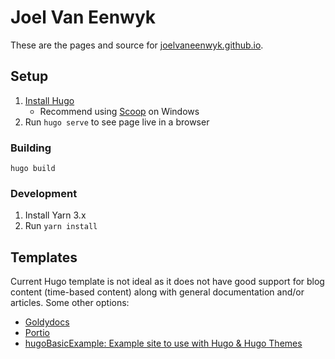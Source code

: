# Joel Van Eenwyk

These are the pages and source for [joelvaneenwyk.github.io](https://joelvaneenwyk.github.io/).

## Setup

1. [Install Hugo](https://gohugo.io/getting-started/installing/)
    * Recommend using [Scoop](https://scoop.sh/) on Windows
2. Run `hugo serve` to see page live in a browser

### Building

`hugo build`

### Development

1. Install Yarn 3.x
2. Run `yarn install`

## Templates

Current Hugo template is not ideal as it does not have good support for blog content (time-based content) along with general documentation and/or articles. Some other options:

* [Goldydocs](https://example.docsy.dev/)
* [Portio](https://portio-hugo.staticmania.com/)
* [hugoBasicExample: Example site to use with Hugo & Hugo Themes](https://github.com/gohugoio/hugoBasicExample)
